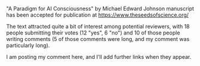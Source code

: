 "A Paradigm for AI Consciousness" by Michael Edward Johnson manuscript has been accepted for publication at https://www.theseedsofscience.org/

The text attracted quite a bit of interest among potential reviewers, with 18 people submitting their votes (12 "yes", 6 "no") and 10 of those
people writing comments (5 of those comments were long, and my comment was particularly long).

I am posting my comment here, and I'll add further links when they appear.

